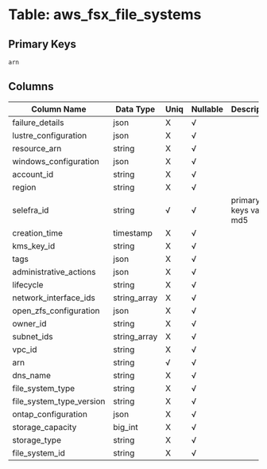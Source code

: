 # Table: aws_fsx_file_systems

## Primary Keys 

```
arn
```


## Columns 

|  Column Name   |  Data Type  | Uniq | Nullable | Description | 
|  ----  | ----  | ----  | ----  | ---- | 
| failure_details | json | X | √ |  | 
| lustre_configuration | json | X | √ |  | 
| resource_arn | string | X | √ |  | 
| windows_configuration | json | X | √ |  | 
| account_id | string | X | √ |  | 
| region | string | X | √ |  | 
| selefra_id | string | √ | √ | primary keys value md5 | 
| creation_time | timestamp | X | √ |  | 
| kms_key_id | string | X | √ |  | 
| tags | json | X | √ |  | 
| administrative_actions | json | X | √ |  | 
| lifecycle | string | X | √ |  | 
| network_interface_ids | string_array | X | √ |  | 
| open_zfs_configuration | json | X | √ |  | 
| owner_id | string | X | √ |  | 
| subnet_ids | string_array | X | √ |  | 
| vpc_id | string | X | √ |  | 
| arn | string | √ | √ |  | 
| dns_name | string | X | √ |  | 
| file_system_type | string | X | √ |  | 
| file_system_type_version | string | X | √ |  | 
| ontap_configuration | json | X | √ |  | 
| storage_capacity | big_int | X | √ |  | 
| storage_type | string | X | √ |  | 
| file_system_id | string | X | √ |  | 


